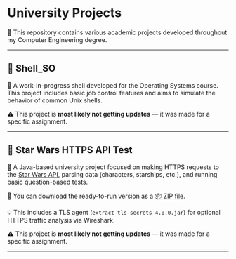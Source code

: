 # University Projects

📌 This repository contains various academic projects developed throughout my Computer Engineering degree.

---

## 🐚 Shell_SO

🔧 A work-in-progress shell developed for the Operating Systems course.  
This project includes basic job control features and aims to simulate the behavior of common Unix shells.

⚠️ This project is **most likely not getting updates** — it was made for a specific assignment.

---

## 🌌 Star Wars HTTPS API Test

🚀 A Java-based university project focused on making HTTPS requests to the [Star Wars API](https://swapi.py4e.com), parsing data (characters, starships, etc.), and running basic question-based tests.

🔗 You can download the ready-to-run version as a [📦 ZIP file](https://github.com/Soviji13/University-Projects/raw/main/httpTestStarWars/basics.zip).

💡 This includes a TLS agent (`extract-tls-secrets-4.0.0.jar`) for optional HTTPS traffic analysis via Wireshark.


⚠️ This project is **most likely not getting updates** — it was made for a specific assignment.

---
